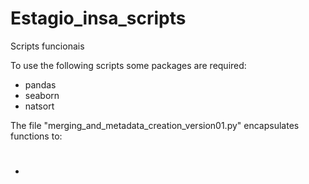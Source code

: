 # Estagio_insa_scripts
Scripts funcionais

To use the following scripts some packages are required:

- pandas
- seaborn
- natsort

The file "merging_and_metadata_creation_version01.py" encapsulates functions to:
- #
